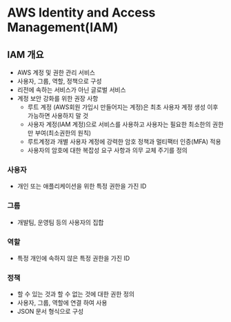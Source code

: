 # AWS Identity and Access Management(IAM)

## IAM 개요
- AWS 계정 및 권한 관리 서비스
- 사용자, 그룹, 역할, 정책으로 구성
- 리전에 속하는 서비스가 아닌 글로벌 서비스
- 계정 보안 강화를 위한 권장 사항
  - 루트 계정 (AWS회원 가입시 만들어지는 계정)은 최초 사용자 계정 생성 이후 가능하면 사용하지 말 것
  - 사용자 계정(IAM 계정)으로 서비스를 사용하고 사용자는 필요한 최소한의 권한만 부여(최소권한의 원칙)
  - 루트계정과 개별 사용자 계정에 강력한 암호 정책과 멀티팩터 인증(MFA) 적용
  - 사용자의 암호에 대한 복잡성 요구 사항과 의무 교체 주기를 정의

### 사용자 
- 개인 또는 애플리케이션을 위한 특정 권한을 가진 ID
### 그룹
- 개발팀, 운영팀 등의 사용자의 집합
### 역할
- 특정 개인에 속하지 않은 특정 권한을 가진 ID
### 정책
- 할 수 있는 것과 할 수 없는 것에 대한 권한 정의
- 사용자, 그룹, 역할에 연결 하여 사용
- JSON 문서 형식으로 구성